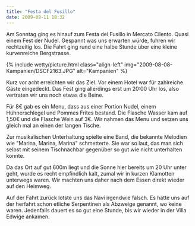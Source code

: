 ```yaml
---
title: "Festa del Fusillo"
date: 2009-08-11 18:32
---
```

Am Sonntag ging es hinauf zum Festa del Fusillo in Mercato Cilento. Quasi einem Fest der Nudel. Gespannt was uns erwarten würde, fuhren wir rechtzeitig los. Die Fahrt ging rund eine halbe Stunde über eine kleine kurvenreiche Bergstrasse.

<!--more-->

{% include wetty/picture.html class="align-left" img="2009-08-08-Kampanien/DSCF2163.JPG" alt="Kampanien" %}

Kurz vor acht erreichten wir das Ziel. Vor einem Hotel war für zahlreiche Gäste eingedeckt. Das Fest ging allerdings erst um 20:00 Uhr los, also vertraten wir uns noch etwas die Beine.

Für 8€ gab es ein Menu, dass aus einer Portion Nudel, einem Hühnerschlegel und Pommes Frites bestand. Die Flasche Wasser kam auf 1,50€ und die Flasche Wein auf 3€. Wir nahmen das Menu und setzen uns gleich mal an einen der langen Tische.

Zur musikalischen Unterhaltung spielte eine Band, die bekannte Melodien wie "Marina, Marina, Marina" schmetterte. Sie war so laut, das man sich selbst mit seinem Tischnachbar gegenüber so gut wie nicht unterhalten konnte.

Da das Ort auf gut 600m liegt und die Sonne hier bereits um 20 Uhr unter geht, wurde es recht empfindlich kalt, zumal wir in kurzen Klamotten unterwegs waren. Wir machten uns daher nach dem Essen direkt wieder auf den Heimweg.

Auf der Fahrt zurück lotste uns das Navi irgendwie falsch. Es hatte uns auf der herfahrt schon etliche Serpentinen als Abzweige genannt, wo keine waren. Jedenfalls dauert es so gut eine Stunde, bis wir wieder in der Villa Edwige ankamen.
